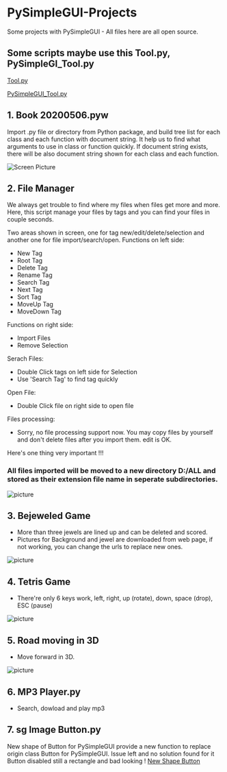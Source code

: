 # PySimpleGUI-Projects
Some projects with PySimpleGUI - All files here are all open source.

## Some scripts maybe use this Tool.py, PySimpleGI_Tool.py

[Tool.py](https://github.com/jason990420/jason990420-outlook.com/blob/master/Tool.py)

[PySimpleGUI_Tool.py](https://github.com/jason990420/jason990420-outlook.com/blob/master/PySimpleGUI_Tool.py)


## 1. Book 20200506.pyw <br>
   Import .py file or directory from Python package, and build tree list for each class and each function with document string.
   It help us to find what arguments to use in class or function quickly.
   If document string exists, there will be also document string shown for each class and each function.
   
![Screen Picture](https://github.com/jason990420/PySimpleGUI-Projects/blob/master/pictures/Book%20Picture.jpg)

## 2. File Manager<br>
   We always get trouble to find where my files when files get more and more.
   Here, this script manage your files by tags and you can find your files in couple seconds.
   
   Two areas shown in screen, one for tag new/edit/delete/selection and another one for file import/search/open.
   Functions on left side:
   
   - New Tag
   - Root Tag
   - Delete Tag
   - Rename Tag
   - Search Tag
   - Next Tag
   - Sort Tag
   - MoveUp Tag
   - MoveDown Tag
   
   Functions on right side:
   
   - Import Files
   - Remove Selection
    
   Serach Files:
   - Double Click tags on left side for Selection
   - Use 'Search Tag' to find tag quickly
   
   Open File:
   - Double Click file on right side to open file
   
   Files processing:
   - Sorry, no file processing support now. You may copy files by yourself and don't delete files after you import them. edit is OK.
     
   Here's one thing very important !!!
   ### All files imported will be moved to a new directory D:/ALL and stored as their extension file name in seperate subdirectories.
     
![picture](https://github.com/jason990420/PySimpleGUI-Projects/blob/master/pictures/File%20Management%20System.jpg)

## 3. Bejeweled Game<br>
   - More than three jewels are lined up and can be deleted and scored.
   - Pictures for Background and jewel are downloaded from web page, if not working, you can change the urls to replace new ones.
   
![picture](https://github.com/jason990420/PySimpleGUI-Projects/blob/master/pictures/Bejeweled%20Game.jpg)

## 4. Tetris Game<br>
   - There're only 6 keys work, left, right, up (rotate), down, space (drop), ESC (pause)
   
![picture](https://github.com/jason990420/PySimpleGUI-Projects/blob/master/pictures/tetris.jpg)

## 5. Road moving in 3D
   - Move forward in 3D.

![picture](https://github.com/jason990420/PySimpleGUI-Projects/blob/master/pictures/Road_3D.jpg)

## 6. MP3 Player.py
   - Search, dowload and play mp3
   
## 7. sg Image Button.py
New shape of Button for PySimpleGUI
provide a new function to replace origin class Button for PySimpleGUI.
Issue left and no solution found for it
    Button disabled still a rectangle and bad looking !
[New Shape Button](https://github.com/jason990420/PySimpleGUI-Projects/blob/master/pictures/New%20shape%20Button.jpg)
